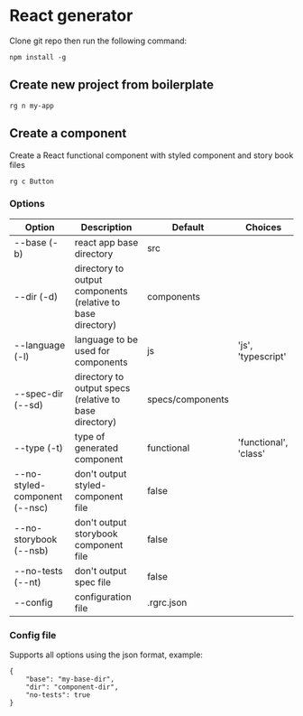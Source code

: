 # React generator

Clone git repo then run the following command:

```
npm install -g
```

## Create new project from boilerplate

```
rg n my-app
```

## Create a component

Create a React functional component with styled component and story book files

```
rg c Button
```

### Options

| Option                        | Description                                                 | Default          | Choices               |
| ----------------------------- | ----------------------------------------------------------- | ---------------- | --------------------- |
| --base (-b)                   | react app base directory                                    | src              |
| --dir (-d)                    | directory to output components (relative to base directory) | components       |
| --language (-l)               | language to be used for components                          | js               | 'js', 'typescript'    |
| --spec-dir (--sd)             | directory to output specs (relative to base directory)      | specs/components |
| --type (-t)                   | type of generated component                                 | functional       | 'functional', 'class' |
| --no-styled-component (--nsc) | don't output styled-component file                          | false            |
| --no-storybook (--nsb)        | don't output storybook component file                       | false            |
| --no-tests (--nt)             | don't output spec file                                      | false            |
| --config                      | configuration file                                          | .rgrc.json       |

### Config file

Supports all options using the json format, example:

```
{
	"base": "my-base-dir",
	"dir": "component-dir",
	"no-tests": true
}
```

